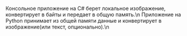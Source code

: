 Консольное приложение на C# берет локальное изображение, конвертирует в байты и передает в общую память.\n
Приложение на Python принимает из общей памяти данные и конвертирует в изображение(или текст, опционально).\n